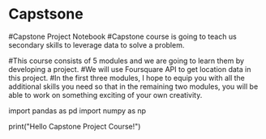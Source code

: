 # Capstsone

#Capstone Project Notebook
#Capstone course is going to teach us secondary skills to leverage data to solve a problem.

#This course consists of 5 modules and we are going to learn them by developing a project.
#We will use Foursquare API to get location data in this project.
#In the first three modules, I hope to equip you with all the additional skills you need so that in the remaining two modules, you will be able to work on something exciting of your own creativity.

import pandas as pd
import numpy as np

print("Hello Capstone Project Course!")
